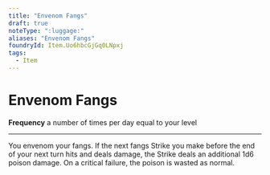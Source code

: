 ```yaml
---
title: "Envenom Fangs"
draft: true
noteType: ":luggage:"
aliases: "Envenom Fangs"
foundryId: Item.Uo6hbcGjGq0LNpxj
tags:
  - Item
---
```


# Envenom Fangs

**Frequency** a number of times per day equal to your level

* * *

You envenom your fangs. If the next fangs Strike you make before the end of your next turn hits and deals damage, the Strike deals an additional 1d6 poison damage. On a critical failure, the poison is wasted as normal.
